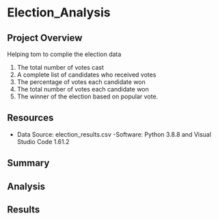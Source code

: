 # Election_Analysis

## Project Overview
Helping tom to complie the election data
1. The total number of votes cast
2. A complete list of candidates who received votes
3. The percentage of votes each candidate won
4. The total number of votes each candidate won
5. The winner of the election based on popular vote. 

## Resources
- Data Source: election_results.csv
-Software: Python 3.8.8 and Visual Studio Code 1.61.2

## Summary


## Analysis

## Results
